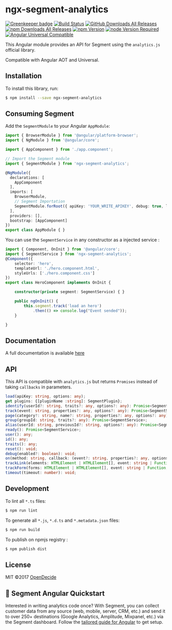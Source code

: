 # ngx-segment-analytics

[![Greenkeeper badge](https://badges.greenkeeper.io/opendecide/ngx-segment-analytics.svg)](https://greenkeeper.io/)
[![Build Status](https://travis-ci.org/opendecide/ngx-segment-analytics.svg?branch=master)](https://travis-ci.org/opendecide/ngx-segment-analytics)
[![GitHub Downloads All Releases](https://img.shields.io/github/downloads/opendecide/ngx-segment-analytics/total.svg)](https://github.com/opendecide/ngx-segment-analytics)
[![npm Downloads All Releases](https://img.shields.io/npm/dw/ngx-segment-analytics.svg)](https://www.npmjs.com/package/ngx-segment-analytics)
[![npm Version](https://img.shields.io/npm/v/ngx-segment-analytics.svg)](https://www.npmjs.com/package/ngx-segment-analytics)
[![node Version Required](https://img.shields.io/node/v/ngx-segment-analytics.svg)](https://www.npmjs.com/package/ngx-segment-analytics)
[![Angular Universal Compatible](https://img.shields.io/badge/angular-universal-brightgreen.svg)](https://universal.angular.io/)

This Angular module provides an API for Segment using the `analytics.js` official library.

Compatible with Angular AOT and Universal.

## Installation

To install this library, run:

```bash
$ npm install --save ngx-segment-analytics
```

## Consuming Segment

Add the `SegmentModule` to your Angular `AppModule`:

```typescript
import { BrowserModule } from '@angular/platform-browser';
import { NgModule } from '@angular/core';

import { AppComponent } from './app.component';

// Import the Segment module
import { SegmentModule } from 'ngx-segment-analytics';

@NgModule({
  declarations: [
    AppComponent
  ],
  imports: [
    BrowserModule,
    // Segment Importation
    SegmentModule.forRoot({ apiKey: 'YOUR_WRITE_APIKEY', debug: true, loadOnInitialization: true })
  ],
  providers: [],
  bootstrap: [AppComponent]
})
export class AppModule { }
```

You can use the `SegmentService` in any constructor as a injected service :

```typescript
import { Component, OnInit } from '@angular/core';
import { SegmentService } from 'ngx-segment-analytics';
@Component({
    selector: 'hero',
    templateUrl: './hero.component.html',
    styleUrls: ['./hero.component.css']
})
export class HeroComponent implements OnInit {

    constructor(private segment: SegmentService) { }

    public ngOnInit() {
        this.segment.track('load an hero')
            .then(() => console.log("Event sended"));
    }

}
```

## Documentation

A full documentation is available [here](https://opendecide.github.io/ngx-segment-analytics/)

## API

This API is compatible with `analytics.js` but returns `Promises` instead of taking `callbacks` in parameters.

```typescript
load(apiKey: string, options: any);
get plugins: {[pluginName :string]: SegmentPlugin};
identify(userId?: string, traits?: any, options?: any): Promise<SegmentService>;
track(event: string, properties?: any, options?: any): Promise<SegmentService>;
page(category?: string, name?: string, properties?: any, options?: any): Promise<SegmentService>;
group(groupId: string, traits?: any): Promise<SegmentService>;
alias(userId: string, previousId?: string, options?: any): Promise<SegmentService>;
ready(): Promise<SegmentService>;
user(): any;
id(): any;
traits(): any;
reset(): void;
debug(enabled?: boolean): void;
on(method: string, callback: (event?: string, properties?: any, options?: any) => any): void;
trackLink(elements: HTMLElement | HTMLElement[], event: string | Function, properties?: Object | Function): void;
trackForm(forms: HTMLElement | HTMLElement[], event: string | Function, properties?: Object | Function): void;
timeout(timeout: number): void;
```

## Development

To lint all `*.ts` files:

```bash
$ npm run lint
```

To generate all `*.js`, `*.d.ts` and `*.metadata.json` files:

```bash
$ npm run build
```

To publish on npmjs registry :
```bash
$ npm publish dist
```


## License

MIT ©2017 [OpenDecide](https://www.opendecide.com)

## 🚀 Segment Angular Quickstart
Interested in writing analytics code once? With Segment, you can collect customer data from any source (web, mobile, server, CRM, etc.) and send it to over 250+ destinations (Google Analytics, Amplitude, Mixpanel, etc.) via the Segment dashboard. Follow the [tailored guide for Angular](https://github.com/segmentio/analytics-angular) to get setup.
